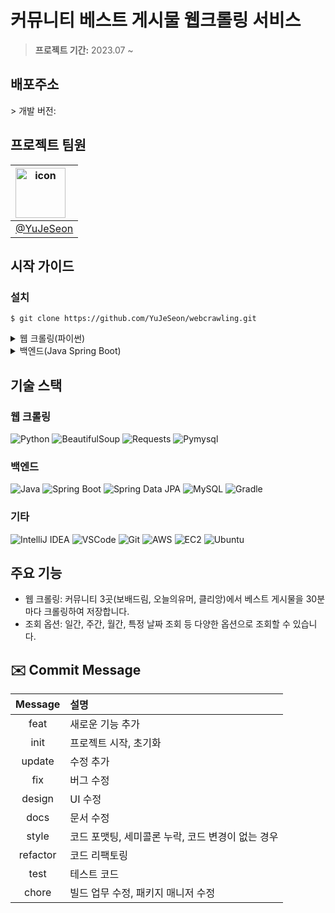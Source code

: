 <h1>커뮤니티 베스트 게시물 웹크롤링 서비스</h1>

<blockquote>
  <p><strong>프로젝트 기간:</strong> 2023.07 ~</p>
</blockquote>

<h2> 배포주소 </h2>
> 개발 버전: 
<br>

<h2>프로젝트 팀원</h2>

|<div style="display: flex; align-items: flex-start;"><img src="https://avatars.githubusercontent.com/u/120304866?v=4" alt="icon" width="80" height="80" /></div>|
|:---:|
|[@YuJeSeon](https://github.com/YuJeSeon)|

<h2>시작 가이드</h2>

<h3>설치</h3>
<pre><code>$ git clone https://github.com/YuJeSeon/webcrawling.git
</code></pre>

<details>
  <summary>웹 크롤링(파이썬)</summary>
  <h3>시작</h3>
  <pre><code>$ cd webcrawling
$ python webcrawling.py
</code></pre>
  <h3>웹크롤링 30분 매크로 설정 (ubuntu)</h3>
  <pre><code>$ cron설정 편집기 열기) crontab -e 
$ 맨아래에 추가) */30 * * * * /usr/bin/python3 /home/ubuntu/webcrawling/crawling.py
$ chmod +x /home/ubuntu/webcrawling/crawling.py
</code></pre>
</details>

<details>
  <summary>백엔드(Java Spring Boot)</summary>
  <h3>application.yml</h3>
  <pre><code>spring:
  datasource:
    url: jdbc:mysql://localhost:3306/cd webcrawling/backend
    username: {username}
    password: {password}
    driver-class-name: com.mysql.cj.jdbc.Driver
  jpa:
    hibernate:
      ddl-auto: validate
    show-sql: true
</code></pre>
  <h3>시작</h3>
  <pre><code>$ cd webcrawling/backend
$ ./gradlew build -x test
$ cd webcrawling/backend/build/libs
$ java -jar webcrawling-0.0.1-SNAPSHOT.jar
</code></pre>
</details>

<h2>기술 스택</h2>

<h3>웹 크롤링</h3>
<p><img src="https://img.shields.io/badge/Python-3776AB?style=for-the-badge&amp;logo=python&amp;logoColor=white" alt="Python">
<img src="https://img.shields.io/badge/BeautifulSoup-fffe88?style=for-the-badge&amp;logo=beautifulsoup&amp;logoColor=black" alt="BeautifulSoup">
<img src="https://img.shields.io/badge/Requests-ff7a05?style=for-the-badge&amp;logo=requests&amp;logoColor=white" alt="Requests">
<img src="https://img.shields.io/badge/Pymysql-27A5F9?style=for-the-badge&amp;logo=pymysql&amp;logoColor=white" alt="Pymysql"></p>

<h3>백엔드</h3>
<p><img src="https://img.shields.io/badge/Java-007396?style=for-the-badge&amp;logo=java&amp;logoColor=white" alt="Java">
<img src="https://img.shields.io/badge/Spring%20Boot-6DB33F?style=for-the-badge&amp;logo=springboot&amp;logoColor=white" alt="Spring Boot">
<img src="https://img.shields.io/badge/Spring%20Data%20JPA-6DB33F?style=for-the-badge&amp;logo=spring&amp;logoColor=white" alt="Spring Data JPA">
<img src="https://img.shields.io/badge/MySQL-4479A1?style=for-the-badge&amp;logo=mysql&amp;logoColor=white" alt="MySQL">
<img src="https://img.shields.io/badge/Gradle-02303A?style=for-the-badge&amp;logo=gradle&amp;logoColor=white" alt="Gradle"></p>

<h3>기타</h3>
<p><img src="https://img.shields.io/badge/IntelliJ%20IDEA-000000?style=for-the-badge&amp;logo=intellij-idea&amp;logoColor=white" alt="IntelliJ IDEA">
<img src="https://img.shields.io/badge/VSCode-007ACC?style=for-the-badge&amp;logo=visualstudiocode&amp;logoColor=white" alt="VSCode">
<img src="https://img.shields.io/badge/Git-F05032?style=for-the-badge&amp;logo=git&amp;logoColor=white" alt="Git">
<img src="https://img.shields.io/badge/AWS-232F3E?style=for-the-badge&amp;logo=amazonaws&amp;logoColor=white" alt="AWS">
<img src="https://img.shields.io/badge/EC2-FF8C00?style=for-the-badge&amp;logo=amazonaws&amp;logoColor=white" alt="EC2">
<img src="https://img.shields.io/badge/Ubuntu-E95420?style=for-the-badge&amp;logo=ubuntu&amp;logoColor=white" alt="Ubuntu"></p>

<h2>주요 기능</h2>

<ul>
  <li>웹 크롤링: 커뮤니티 3곳(보배드림, 오늘의유머, 클리앙)에서 베스트 게시물을 30분마다 크롤링하여 저장합니다.</li>
  <li>조회 옵션: 일간, 주간, 월간, 특정 날짜 조회 등 다양한 옵션으로 조회할 수 있습니다.</li>
</ul>

## ✉️ Commit  Message
|Message|설명|
|:---:|:---|
|feat|새로운 기능 추가|
|init|프로젝트 시작, 초기화|
|update|수정 추가|
|fix|버그 수정|
|design|UI 수정|
|docs|문서 수정|
|style|코드 포맷팅, 세미콜론 누락, 코드 변경이 없는 경우|
|refactor|코드 리팩토링|
|test|테스트 코드|
|chore |빌드 업무 수정, 패키지 매니저 수정|
